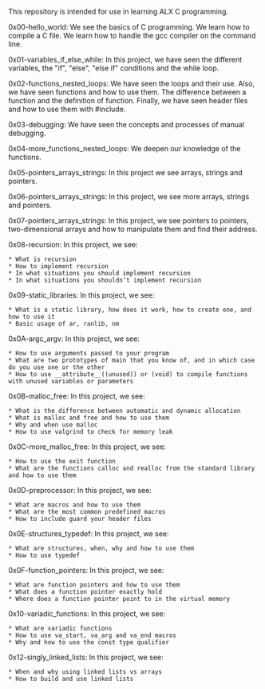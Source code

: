This repository is intended for use in learning ALX C programming.

0x00-hello_world: We see the basics of C programming. We learn how to compile a C file. We learn how to handle the gcc compiler on the command line.

0x01-variables_if_else_while: In this project, we have seen the different variables, the "if", "else", "else if" conditions and the while loop.

0x02-functions_nested_loops: We have seen the loops and their use. Also, we have seen functions and how to use them. The difference between a function and the definition of function. Finally, we have seen header files and how to use them with #include.

0x03-debugging: We have seen the concepts and processes of manual debugging.

0x04-more_functions_nested_loops: We deepen our knowledge of the functions.

0x05-pointers_arrays_strings: In this project we see arrays, strings and pointers.

0x06-pointers_arrays_strings: In this project, we see more arrays, strings and pointers.

0x07-pointers_arrays_strings: In this project, we see pointers to pointers, two-dimensional arrays and how to manipulate them and find their address.

0x08-recursion: In this project, we see:

	* What is recursion
	* How to implement recursion
	* In what situations you should implement recursion
	* In what situations you shouldn’t implement recursion

0x09-static_libraries: In this project, we see:

	* What is a static library, how does it work, how to create one, and how to use it
	* Basic usage of ar, ranlib, nm

0x0A-argc_argv: In this project, we see:

	* How to use arguments passed to your program
	* What are two prototypes of main that you know of, and in which case do you use one or the other
	* How to use __attribute__((unused)) or (void) to compile functions with unused variables or parameters

0x0B-malloc_free: In this project, we see:

	* What is the difference between automatic and dynamic allocation
	* What is malloc and free and how to use them
	* Why and when use malloc
	* How to use valgrind to check for memory leak

0x0C-more_malloc_free: In this project, we see:

	* How to use the exit function
	* What are the functions calloc and realloc from the standard library and how to use them

0x0D-preprocessor: In this project, we see:

	* What are macros and how to use them
	* What are the most common predefined macros
	* How to include guard your header files

0x0E-structures_typedef: In this project, we see:

	* What are structures, when, why and how to use them
	* How to use typedef

0x0F-function_pointers: In this project, we see:

	* What are function pointers and how to use them
	* What does a function pointer exactly hold
	* Where does a function pointer point to in the virtual memory

0x10-variadic_functions: In this project, we see:

	* What are variadic functions
	* How to use va_start, va_arg and va_end macros
	* Why and how to use the const type qualifier

0x12-singly_linked_lists: In this project, we see:

	* When and why using linked lists vs arrays
	* How to build and use linked lists
